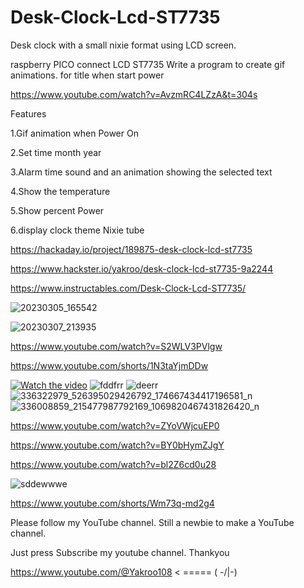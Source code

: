 # Desk-Clock-Lcd-ST7735
Desk clock with a small nixie format using LCD screen.

  raspberry PICO connect LCD ST7735  Write a program to create gif animations. for title when start power

https://www.youtube.com/watch?v=AvzmRC4LZzA&t=304s

Features

1.Gif animation when Power On

2.Set time month year

3.Alarm time sound and an animation showing the selected text

4.Show the temperature

5.Show percent Power

6.display clock theme Nixie tube

https://hackaday.io/project/189875-desk-clock-lcd-st7735

https://www.hackster.io/yakroo/desk-clock-lcd-st7735-9a2244

https://www.instructables.com/Desk-Clock-Lcd-ST7735/


![20230305_165542](https://user-images.githubusercontent.com/56666070/224147999-5ad3f94e-45bc-423d-a18b-732c831f60f9.jpg)

![20230307_213935](https://user-images.githubusercontent.com/56666070/224148077-51bfd138-a9d4-4847-82ce-a45684fe7bc5.jpg)

https://www.youtube.com/watch?v=S2WLV3PVlgw

https://www.youtube.com/shorts/1N3taYjmDDw

[![Watch the video](https://user-images.githubusercontent.com/56666070/224148151-75e81b0e-9a79-4f53-9d24-8907884b10ff.JPG)](https://www.youtube.com/shorts/1N3taYjmDDw)
![fddfrr](https://user-images.githubusercontent.com/56666070/226606629-1a59ca8d-82bb-45d9-bf47-6662af910f92.PNG)
![deerr](https://user-images.githubusercontent.com/56666070/226606739-646f2b6d-0dae-4416-996f-98cb6240fdd7.PNG)
![336322979_526395029426792_174667434417196581_n](https://user-images.githubusercontent.com/56666070/226606752-ffb3b880-6be0-4375-a3d7-a6ea34604db1.png)
![336008859_215477987792169_1069820467431826420_n](https://user-images.githubusercontent.com/56666070/226606775-572e8f67-d6cc-4f76-8239-4855e50d5151.png)

https://www.youtube.com/watch?v=ZYoVWjcuEP0

https://www.youtube.com/watch?v=BY0bHymZJgY

https://www.youtube.com/watch?v=bl2Z6cd0u28


![sddewwwe](https://user-images.githubusercontent.com/56666070/228576940-7b282d56-3b47-44d5-b697-42a822a2a6e4.PNG)


https://www.youtube.com/shorts/Wm73q-md2g4

Please follow my YouTube channel. Still a newbie to make a YouTube channel.

Just press Subscribe my youtube channel. Thankyou

https://www.youtube.com/@Yakroo108 < ===== ( -/|-)
